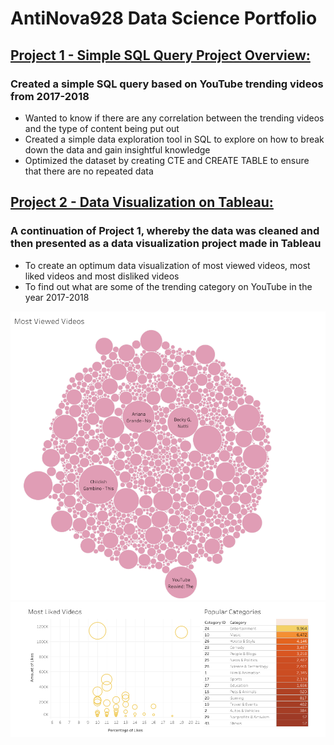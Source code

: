 # AntiNova928 Data Science Portfolio

## [Project 1 - Simple SQL Query Project Overview:](https://github.com/AntiNova928/PortfolioProjects.git)
### Created a simple SQL query based on YouTube trending videos from 2017-2018
* Wanted to know if there are any correlation between the trending videos and the type of content being put out
* Created a simple data exploration tool in SQL to explore on how to break down the data and gain insightful knowledge
* Optimized the dataset by creating CTE and CREATE TABLE to ensure that there are no repeated data


## [Project 2 - Data Visualization on Tableau:](https://public.tableau.com/app/profile/daniel.ng2681/viz/TrendingYoutubeVideos2017-2018/Dashboard1)
### A continuation of Project 1, whereby the data was cleaned and then presented as a data visualization project made in Tableau
* To create an optimum data visualization of most viewed videos, most liked videos and most disliked videos
* To find out what are some of the trending category on YouTube in the year 2017-2018

![](/images/Dashboard%201%20-%201.PNG)
![](/images/Dashboard%201%20-%202.PNG)
